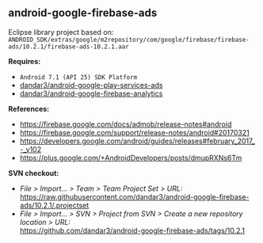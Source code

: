 ## android-google-firebase-ads

Eclipse library project based on:<br/>
`ANDROID_SDK/extras/google/m2repository/com/google/firebase/firebase-ads/10.2.1/firebase-ads-10.2.1.aar`

**Requires:**
- `Android 7.1 (API 25) SDK Platform`
- [dandar3/android-google-play-services-ads](https://github.com/dandar3/android-google-play-services-ads/tree/10.2.1)
- [dandar3/android-google-firebase-analytics](https://github.com/dandar3/android-google-firebase-analytics/tree/10.2.1)

**References:**
- https://firebase.google.com/docs/admob/release-notes#android
- https://firebase.google.com/support/release-notes/android#20170321
- https://developers.google.com/android/guides/releases#february_2017_-_v102
- https://plus.google.com/+AndroidDevelopers/posts/dmupRXNs6Tm

**SVN checkout:**
- _File > Import... > Team > Team Project Set > URL:_<br/>
  https://raw.githubusercontent.com/dandar3/android-google-firebase-ads/10.2.1/.projectset
- _File > Import... > SVN > Project from SVN > Create a new repository location > URL:_<br/> 
  https://github.com/dandar3/android-google-firebase-ads/tags/10.2.1